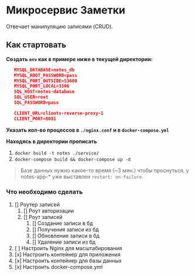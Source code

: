 # Микросервис Заметки

Отвечает манипуляцию записями (CRUD).

## Как стартовать

**Создать `env` как в примере ниже в текущей директории:**

```json
   MYSQL_DATABASE=notes_db
   MYSQL_ROOT_PASSWORD=pass
   MYSQL_PORT_OUTSIDE=53000
   MYSQL_PORT_LOCAL=3306
   SQL_HOST=notes-database
   SQL_USER=root
   SQL_PASSWORD=pass

   CLIENT_URL=clients-reverse-proxy-1
   CLIENT_PORT=8081
```

**Указать кол-во процессов в `./nginx.conf` и в `docker-compose.yml`**

**Находясь в директории прописать**

1. `docker build -t notes ./service/`
2. `docker-compose build && docker-compose up -d`

> Базе данных нужно какое-то время (~3 мин.) чтобы проснуться, у notes-app-\* уже выставлен `restart: on-failure`.

### Что необходимо сделать

1. [] Роутер записей
   1. [] Роут авторизации
   2. [] Роут записей
      1. [] Создание записи в бд
      2. [] Получения записи из бд
      3. [] Обновление записи в бд
      4. [] Удаление записи из бд
2. [ ] Настроить Nginx для масштабирования
3. [x] Настроить контейнер для приложения
4. [x] Настроить контейнер для базы данных
5. [x] Настроить docker-compose.yml
